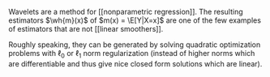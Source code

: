 $$
\newcommand{\E}{\mathbb{E}}
\newcommand{\wh}[1]{\widehat{#1}}
$$
Wavelets are a method for [[nonparametric regression]]. The resulting estimators $\wh{m}(x)$ of $m(x) = \E[Y|X=x]$ are one of the few examples of estimators that are not [[linear smoothers]]. 

Roughly speaking, they can be generated by solving quadratic optimization problems with $\ell_0$ or $\ell_1$ norm regularization (instead of higher norms which are differentiable and thus give nice closed form solutions which are linear). 
